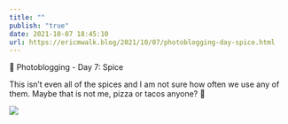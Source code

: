 ```yaml
---
title: ""
publish: "true"
date: 2021-10-07 18:45:10
url: https://ericmwalk.blog/2021/10/07/photoblogging-day-spice.html
---
```


📸 Photoblogging - Day 7: Spice

This isn’t even all of the spices and I am not sure how often we use any of them. Maybe that is not me, pizza or tacos anyone? 🤣

![](https://ericmwalk.blog/uploads/2021/89f548765e.jpg)